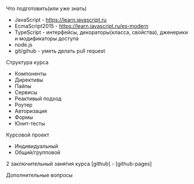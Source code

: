 Что подготовить(или уже знать)
- JavaScript - https://learn.javascript.ru
- EcmaScript2015 - https://learn.javascript.ru/es-modern
- TypeScript - интерфейсы, декораторы(класса, свойства), дженерики и модификаторы доступа
- node.js
- git/gihub - уметь делать pull request

Структура курса
- Компоненты
- Директивы
- Пайпы
- Сервисы
- Реактивый подход
- Роутер
- Авторизация
- Формы
- Юнит-тесты

Курсовой проект
- Индивидуальный
- Общий/групповой

2 заключительный занятия курса [github] - [github-pages]

Дополнительные вопросы
